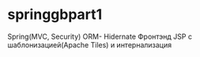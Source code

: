 # springgbpart1
Spring(MVC, Security) ORM- Hidernate
Фронтэнд JSP c шаблонизацией(Apache Tiles) и интернализация
